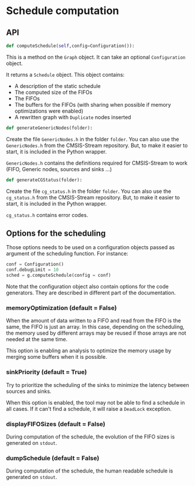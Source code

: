 # Schedule computation

## API

```python
def computeSchedule(self,config=Configuration()):
```

This is a method on the `Graph` object. It can take an optional `Configuration` object.

It returns a `Schedule` object. This object contains:

* A description of the static schedule
* The computed size of the FIFOs
* The FIFOs
* The buffers for the FIFOs (with sharing when possible if memory optimizations were enabled)
* A rewritten graph with `Duplicate` nodes inserted

```python
def generateGenericNodes(folder):
```

Create the file `GenericNodes.h` in the folder `folder`. You can also use the `GenericNodes.h` from the CMSIS-Stream repository. But, to make it easier to start, it is included in the Python wrapper.

`GenericNodes.h` contains the definitions required for CMSIS-Stream to work (FIFO, Generic nodes, sources and sinks ...)

```python
def generateCGStatus(folder):
```

Create the file `cg_status.h` in the folder `folder`. You can also use the `cg_status.h` from the CMSIS-Stream repository. But, to make it easier to start, it is included in the Python wrapper.

`cg_status.h` contains error codes.

## Options for the scheduling

Those options needs to be used on a configuration objects passed as argument of the scheduling function. For instance:

```python
conf = Configuration()
conf.debugLimit = 10
sched = g.computeSchedule(config = conf)
```

Note that the configuration object also contain options for the code generators. They are described in different part of the documentation.

### memoryOptimization (default = False)

When the amount of data written to a FIFO and read from the FIFO is the same, the FIFO is just an array. In this case, depending on the scheduling, the memory used by different arrays may be reused if those arrays are not needed at the same time.

This option is enabling an analysis to optimize the memory usage by merging some buffers when it is possible.

### sinkPriority (default = True)

Try to prioritize the scheduling of the sinks to minimize the latency between sources and sinks.

When  this option is enabled, the tool may not be able to find a schedule in all cases. If it can't find a schedule, it will raise a `DeadLock` exception.

### displayFIFOSizes (default = False)

During computation of the schedule, the evolution of the FIFO sizes is generated on `stdout`.

### dumpSchedule (default = False)

During computation of the schedule, the human readable schedule is generated on `stdout`.